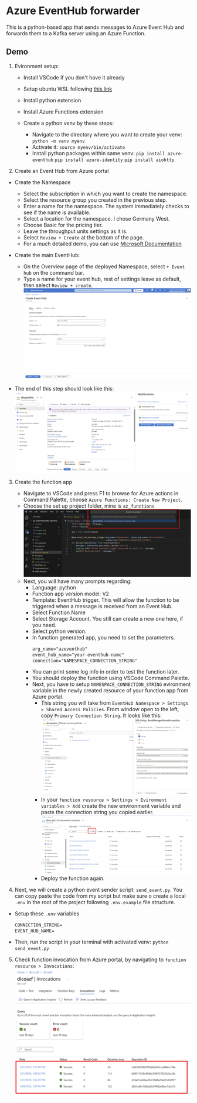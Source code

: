 # Azure EventHub forwarder
This is a python-based app that sends messages to Azure Event Hub and forwards them to a Kafka server using an Azure Function.

## Demo

1. Evironment setup:
    - Install VSCode if you don't have it already

    - Setup ubuntu WSL following [this link](https://learn.microsoft.com/en-us/windows/wsl/tutorials/wsl-vscode)

    - Install python extension

    - Install Azure Functions extension

    - Create a python venv by these steps:
        - Navigate to the directory where you want to create your venv:
            ```python -m venv myenv```
        - Activate it:
            ```source myenv/bin/activate```
        - Install python packages within same venv:
            ```pip install azure-eventhub```
            ```pip install azure-identity```
            ```pip install aiohttp```

2. Create an Event Hub from Azure portal
- Create the Namespace
    - Select the subscription in which you want to create the namespace.
    - Select the resource group you created in the previous step.
    - Enter a name for the namespace. The system immediately checks to see if the name is available.
    - Select a location for the namespace. I chose Germany West.
    - Choose Basic for the pricing tier. 
    - Leave the throughput units settings as it is. 
    - Select ```Review + Create``` at the bottom of the page.
    - For a much detailed demo, you can use [Microsoft Documentation](https://learn.microsoft.com/en-us/azure/event-hubs/event-hubs-create)

- Create the main EventHub:
    - On the Overview page of the deployed Namespace, select ```+ Event hub``` on the command bar.
    - Type a name for your event hub, rest of settings leave as default, then select ```Review + create```.
      ![create event hub](imgs/image1.png)

- The end of this step should look like this:
  ![deployed resources](imgs/image2.png)

3. Create the function app
    - Navigate to VSCode and press F1 to browse for Azure actions in Command Palette, choose ```Azure Functions: Create New Project```. 
    - Choose the set up project folder, mine is ```az_functions```
      ![create function app](imgs/image3.png)
    - Next, you will have many prompts regarding:
        - Language: python 
        - Function app version model: V2
        - Template: EventHub trigger.
          This will allow the function to be triggered when a message is received from an Event Hub.
        - Select Function Name
        - Select Storage Account. You still can create a new one here, if you need.
        - Select python version.
        - In function generated app, you need to set the parameters.
          ```
          arg_name="azeventhub"
          event_hub_name="your-eventhub-name"
          connection="NAMESPACE_CONNECTION_STRING"
          ```
        - You can print some log info in order to test the function later.
        - You should deploy the function using  VSCode Command Palette. 
        - Next, you have to setup ```NAMESPACE_CONNECTION_STRING``` evironment variable in the newly created resource of your function app from Azure portal.
          - This string you will take from ```EventHub Namespace > Settings > Shared Access Policies```. From window open to the left, copy ```Primary Connection String```. It looks like this:
          ![select Primary Connection String](imgs/image4.png)
          - In your ```function resource > Settings > Evironment variables > Add``` create the new environment variable and paste the connection string you copied earlier.
          ![set env vars](imgs/image5.png)
          - Deploy the function again.

4. Next, we will create a python event sender script: ```send_event.py```. You can copy paste the code from my script but make sure o create a local ```.env``` in the root of the project following ```.env.example``` file structure.  
  - Setup these ```.env``` variables
    ```
    CONNECTION_STRING=
    EVENT_HUB_NAME=
    ```
  - Then, run the script in your terminal with activated venv:
    ```python send_event.py``` 

5. Check function invocation from Azure portal, by navigating to ```function resource > Invocations```:
![function invocations](imgs/image6.png)





    

